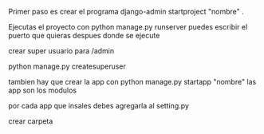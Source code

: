 Primer paso es crear el programa
 django-admin startproject "nombre" .

Ejecutas el proyecto con python manage.py runserver 
 puedes escribir el puerto que quieras despues donde se ejecute

crear super usuario para /admin

python manage.py createsuperuser

tambien hay que crear la app con
python manage.py startapp "nombre" las app son los modulos

por cada app que insales debes agregarla al setting.py

crear carpeta